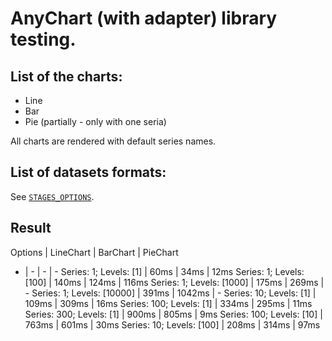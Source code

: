 # AnyChart (with adapter) library testing.

## List of the charts:
- Line
- Bar
- Pie (partially - only with one seria)

All charts are rendered with default series names.

## List of datasets formats:
See [`STAGES_OPTIONS`](https://github.com/BEGEMOT9I/test-charts/blob/__name__/src/lib/constants/testing.tsx).

## Result
Options | LineChart | BarChart | PieChart
- | - | - | -
Series: 1; Levels: [1] | 60ms | 34ms | 12ms
Series: 1; Levels: [100] | 140ms | 124ms | 116ms
Series: 1; Levels: [1000] | 175ms | 269ms | -
Series: 1; Levels: [10000] | 391ms | 1042ms | -
Series: 10; Levels: [1] | 109ms | 309ms | 16ms
Series: 100; Levels: [1] | 334ms | 295ms | 11ms
Series: 300; Levels: [1] | 900ms | 805ms | 9ms
Series: 100; Levels: [10] | 763ms | 601ms | 30ms
Series: 10; Levels: [100] | 208ms | 314ms | 97ms
